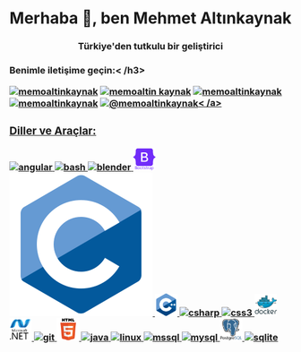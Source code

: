 <h1 align="center">Merhaba 👋, ben Mehmet Altınkaynak</h1>
<h3 align="center">Türkiye'den tutkulu bir geliştirici</h3>

<h3 align="left">Benimle iletişime geçin:< /h3>
<p align = "left">
<a href = "https://twitter.com/memoaltinkaynak" target = "blank"><img align = "center" src = "https://raw.githubusercontent. com/rahuldkjain/github-profile-readme-generator/master/src/images/icons/Social/twitter.svg" alt = "memoaltinkaynak" height = "30" genişlik = "40" /></a>
<a href ="https://linkedin.com/in/memoaltinkaynak" target = "blank"><img align = "center" src = "https://raw.githubusercontent.com/rahuldkjain/github-profile-readme-generator/ master/src/images/icons/Social/linked-in-alt.svg" alt = "memoaltin kaynak" height = "30" genişlik = "40" /></a>
<a href = "https://stackoverflow. com/users/memoaltinkaynak" target = "boş"><img align = "center" src = "https://raw.githubusercontent.com/rahuldkjain/github-profile-readme-generator/master/src/images/icons/ Social/stack-overflow.svg" alt = "memoaltinkaynak" height = "30" genişlik = "40" /></a>
<a href = "https://instagram.com/memoaltinkaynak" target = "blank"> <img align = "center" src = "https://raw.githubusercontent.com/rahuldkjain/github-profile-readme-generator/master/src/images/icons/Social/instagram.svg" alt = "memoaltinkaynak" yükseklik ="30" width="40" /></a>
<a href="https://medium.com/@memoaltinkaynak" target="blank"><img align="center" src="https:/ /raw.githubusercontent.com/rahuldkjain/github-profile-readme-generator/master/src/images/icons/Social/medium.svg" alt = "@memoaltinkaynak" height = "30" genişlik = "40" />< /a>
</p>

<h3 align="left">Diller ve Araçlar:</h3>
<p align = "left"> <a href = "https://angular.io" target = "_blank" rel = "noreferrer"> <img src = "https://angular.io/assets/images/logos /angular/angular.svg" alt = "angular" width = "40" height = "40"/> </a> <a href = "https://www.gnu.org/software/bash/" target= "_blank" rel = "noreferrer"> <img src = "https://www.vectorlogo.zone/logos/gnu_bash/gnu_bash-icon.svg" alt = "bash" width = "40" height = "40"/ > </a> <a href = "https://www.blender.org/" target = "_blank" rel = "noreferrer"> <img src = "https://download.blender.org/branding/community /blender_community_badge_white.svg" alt = "blender" width = "40" height = "40"/> </a> <a href = "https://getbootstrap.com" target = "_blank" rel = "noreferrer"> <img src = "https://raw.githubusercontent.com/devicons/devicon/master/icons/bootstrap/bootstrap-plain-wordmark.svg" alt = "bootstrap" width = "40" height = "40"/> </a> <a href = "https://www.cprogramming.com/" target = "_blank" rel = "noreferrer"> <img src = "https://raw.githubusercontent.com/devicons/devicon/ master/icons/c/c-original.svg" alt = "c" genişlik = "40" yükseklik = "40"/> </a> <a href = "https://www.w3schools.com/cpp/ " target = "_blank" rel = "noreferrer"> <img src = "https://raw.githubusercontent.com/devicons/devicon/master/icons/cplusplus/cplusplus-original.svg" alt = "cplusplus" width= "40" yükseklik = "40"/> </a> <a href = "https://www.w3schools.com/cs/" target = "_blank" rel = "noreferrer"> <img src = "https: //raw.githubusercontent.com/devicons/devicon/master/icons/csharp/csharp-original.svg" alt = "csharp" width = "40" height = "40"/> </a> <a href = " https://www.w3schools.com/css/" target = "_blank" rel = "noreferrer"> <img src = "https://raw.githubusercontent.com/devicons/devicon/master/icons/css3/css3 -original-wordmark.svg" alt = "css3" width = "40" height = "40"/> </a> <a href = "https://www.docker.com/" target = "_blank" rel ="noreferrer"> <img src="https://raw.githubusercontent.com/devicons/devicon/master/icons/docker/docker-original-wordmark.svg" alt = "docker" width = "40" height = "40"/> </a> <a href = "https://dotnet.microsoft.com/" target = "_blank" rel = "noreferrer"> <img src = "https://raw.githubusercontent.com/devicons/devicon/master/icons/dot-net/dot-net-original-wordmark.svg" alt = "dotnet" width = "40" yükseklik = " 40"/> </a> <a href = "https://git-scm.com/" target = "_blank" rel = "noreferrer"> <img src = "https://www.vectorlogo.zone/ logos/git-scm/git-scm-icon.svg" alt = "git" width = "40" height = "40"/> </a> <a href = "https://www.w3.org/ html/" target = "_blank" rel = "noreferrer"> <img src = "https://raw.githubusercontent.com/devicons/devicon/master/icons/html5/html5-original-wordmark.svg" alt = " html5" width = "40" height = "40"/> </a> <a href = "https://www.java.com" target = "_blank" rel = "noreferrer"> <img src = "https ://raw.githubusercontent.com/devicons/devicon/master/icons/java/java-original.svg" alt = "java" width = "40" height = "40"/> </a> <a href= "https://www.linux.org/" target = "_blank" rel = "noreferrer"> <img src = "https://raw.githubusercontent.com/devicons/devicon/master/icons/linux/linux- orijinal.svg" alt = "linux" width = "40" height = "40"/> </a> <a href = "https://www.microsoft.com/en-us/sql-server" target= "_blank" rel = "noreferrer"> <img src = "https://www.svgrepo.com/show/303229/microsoft-sql-server-logo.svg" alt = "mssql" width = "40" yükseklik = "40"/> </a> <a href = "https://www.mysql.com/" target = "_blank" rel = "noreferrer"> <img src = "https://raw.githubusercontent.com /devicons/devicon/master/icons/mysql/mysql-original-wordmark.svg" alt = "mysql" width = "40" height = "40"/> </a> <a href = "https://www .postgresql.org" target = "_blank" rel = "noreferrer"> <img src = "https://raw.githubusercontent.com/devicons/devicon/master/icons/postgresql/postgresql-original-wordmark.svg" alt ="postgresql" width = "40" height = "40"/> </a> <a href = "https://www.sqlite.org/" target = "_blank" rel = "noreferrer"> <img src ="https://www.vectorlogo.zone/logos/sqlite/sqlite-icon.svg" alt = "sqlite" genişlik = "40" yükseklik = "40"/> </a> </p>

